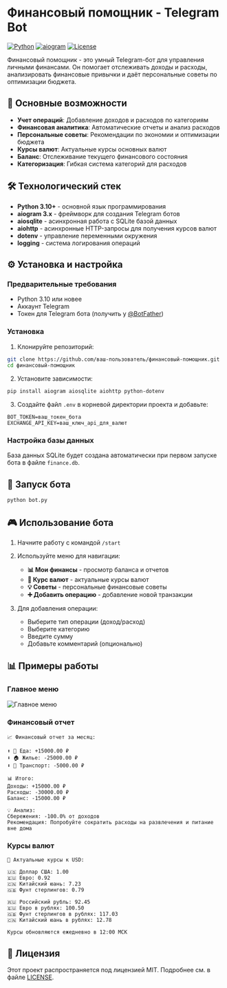 # Финансовый помощник - Telegram Bot

[![Python](https://img.shields.io/badge/Python-3.10%2B-blue.svg)](https://python.org)
[![aiogram](https://img.shields.io/badge/aiogram-3.x-blue.svg)](https://docs.aiogram.dev/)
[![License](https://img.shields.io/badge/License-MIT-green.svg)](https://opensource.org/licenses/MIT)

Финансовый помощник - это умный Telegram-бот для управления личными финансами. Он помогает отслеживать доходы и расходы, анализировать финансовые привычки и даёт персональные советы по оптимизации бюджета.

## 🌟 Основные возможности

- **Учет операций**: Добавление доходов и расходов по категориям
- **Финансовая аналитика**: Автоматические отчеты и анализ расходов
- **Персональные советы**: Рекомендации по экономии и оптимизации бюджета
- **Курсы валют**: Актуальные курсы основных валют
- **Баланс**: Отслеживание текущего финансового состояния
- **Категоризация**: Гибкая система категорий для расходов

## 🛠 Технологический стек

- **Python 3.10+** - основной язык программирования
- **aiogram 3.x** - фреймворк для создания Telegram ботов
- **aiosqlite** - асинхронная работа с SQLite базой данных
- **aiohttp** - асинхронные HTTP-запросы для получения курсов валют
- **dotenv** - управление переменными окружения
- **logging** - система логирования операций

## ⚙️ Установка и настройка

### Предварительные требования
- Python 3.10 или новее
- Аккаунт Telegram
- Токен для Telegram бота (получить у [@BotFather](https://t.me/BotFather))

### Установка

1. Клонируйте репозиторий:
```bash
git clone https://github.com/ваш-пользователь/финансовый-помощник.git
cd финансовый-помощник
```

2. Установите зависимости:
```bash
pip install aiogram aiosqlite aiohttp python-dotenv
```

3. Создайте файл `.env` в корневой директории проекта и добавьте:
```env
BOT_TOKEN=ваш_токен_бота
EXCHANGE_API_KEY=ваш_ключ_api_для_валют
```

### Настройка базы данных
База данных SQLite будет создана автоматически при первом запуске бота в файле `finance.db`.

## 🚀 Запуск бота

```bash
python bot.py
```

## 🎮 Использование бота

1. Начните работу с командой `/start`
2. Используйте меню для навигации:
   - **📊 Мои финансы** - просмотр баланса и отчетов
   - **💱 Курс валют** - актуальные курсы валют
   - **💡 Советы** - персональные финансовые советы
   - **➕ Добавить операцию** - добавление новой транзакции

3. Для добавления операции:
   - Выберите тип операции (доход/расход)
   - Выберите категорию
   - Введите сумму
   - Добавьте комментарий (опционально)

## 📊 Примеры работы

### Главное меню
![Главное меню](https://via.placeholder.com/300x600?text=Главное+меню+бота)

### Финансовый отчет
```text
📈 Финансовый отчет за месяц:

⬆️ 🍔 Еда: +15000.00 ₽
⬇️ 🏠 Жилье: -25000.00 ₽
⬇️ 🚕 Транспорт: -5000.00 ₽

📊 Итого:
Доходы: +15000.00 ₽
Расходы: -30000.00 ₽
Баланс: -15000.00 ₽

💡 Анализ:
Сбережения: -100.0% от доходов
Рекомендация: Попробуйте сократить расходы на развлечения и питание вне дома
```

### Курсы валют
```text
💱 Актуальные курсы к USD:

🇺🇸 Доллар США: 1.00
🇪🇺 Евро: 0.92
🇨🇳 Китайский юань: 7.23
🇬🇧 Фунт стерлингов: 0.79

🇷🇺 Российский рубль: 92.45
🇪🇺 Евро в рублях: 100.50
🇬🇧 Фунт стерлингов в рублях: 117.03
🇨🇳 Китайский юань в рублях: 12.78

Курсы обновляются ежедневно в 12:00 МСК
```

## 📝 Лицензия

Этот проект распространяется под лицензией MIT. Подробнее см. в файле [LICENSE](LICENSE).

